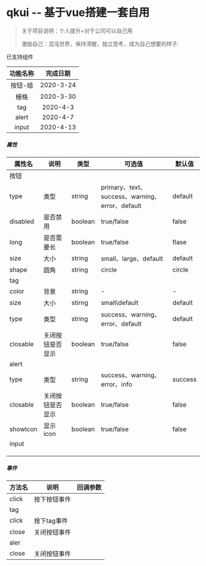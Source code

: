 # qkui -- 基于vue搭建一套自用

> 关于项目说明：个人提升+对于公司可以自己用 
>
> 激励自己：混沌世界，保持清醒，独立思考，成为自己想要的样子.



已支持组件  



| 功能名称 | 完成日期  |
| :------: | :-------: |
| 按钮-组  | 2020-3-24 |
|   栅格   | 2020-3-30 |
|   tag    | 2020-4-3  |
|  alert   | 2020-4-7  |
|  input   | 2020-4-13 |


##### 属性

| 属性名   | 说明       | 类型    | 可选值                                          | 默认值  |
| -------- | ---------- | ------- | ----------------------------------------------- | ------- |
|      按钮        |||||
| type     | 类型       | string  | primary、text、success、warning、error、default | default |
| disabled | 是否禁用   | boolean | true/false                                      | false   |
| long     | 是否需要长 | boolean | true/false                                      | flase   |
| size     | 大小       | string  | small、large、default                           | default |
| shape    | 圆角       | string  | circle                                          | circle  |
| tag |  |  |  |  |
| color | 背景 | string | - | - |
| size | 大小 | stirng | small\default | default |
| type | 类型 | string | success、warning、error、default | default |
| closable | 关闭按钮是否显示 | boolean | true/false | false |
| alert |  |  |  |  |
| type | 类型 | string | success、warning、error、info | success |
| closable | 关闭按钮是否显示 | boolean | true/false | false |
| showIcon | 显示icon | boolean | true/false | false |
| input |  |  |  |  |
|  |  |  |  |  |
|  |  |  |  |  |
|  |  |  |  |  |

##### 事件

| 方法名 | 说明         | 回调参数 |
| ------ | ------------ | -------- |
| click  | 按下按钮事件 |          |
| tag    |              |          |
| click  | 按下tag事件  |          |
| close  | 关闭按钮事件 |          |
| aler   |              |          |
| close  | 关闭按钮事件 |          |

